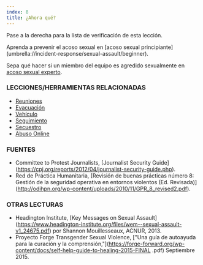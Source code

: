 ```yaml
---
index: 8
title: ¿Ahora qué?
---
```

Pase a la derecha para la lista de verificación de esta lección.

Aprenda a prevenir el acoso sexual en [acoso sexual principiante] (umbrella://incident-response/sexual-assault/beginner).

Sepa qué hacer si un miembro del equipo es agredido sexualmente en [acoso sexual experto](umbrella://incident-response/sexual-assault/expert).

### LECCIONES/HERRAMIENTAS RELACIONADAS

*   [Reuniones](umbrella://travel/borders)
*   [Evacuación](umbrella://incident-response/evacuation)
*   [Vehículo](umbrella://travel/vehicles)
*   [Seguimiento](umbrella://work/being-followed)
*   [Secuestro](umbrella://incident-response/kidnapping/beginner)
*   [Abuso Online](umbrella://communications/online-abuse)

### FUENTES

*   Committee to Protest Journalists, [Journalist Security Guide] (https://cpj.org/reports/2012/04/journalist-security-guide.php).
*   Red de Práctica Humanitaria, [Revisión de buenas prácticas número 8: Gestión de la seguridad operativa en entornos violentos (Ed. Revisada)] (http://odihpn.org/wp-content/uploads/2010/11/GPR_8_revised2.pdf).

### OTRAS LECTURAS

*   Headington Institute, [Key Messages on Sexual Assault] (https://www.headington-institute.org/files/wem--sexual-assault-v1_24675.pdf) por Shannon Mouillesseaux, ACNUR, 2013.
*   Proyecto Forge Transgender Sexual Violence, ["Una guía de autoayuda para la curación y la comprensión,"](https://forge-forward.org/wp-content/docs/self-help-guide-to-healing-2015-FINAL .pdf) Septiembre 2015.